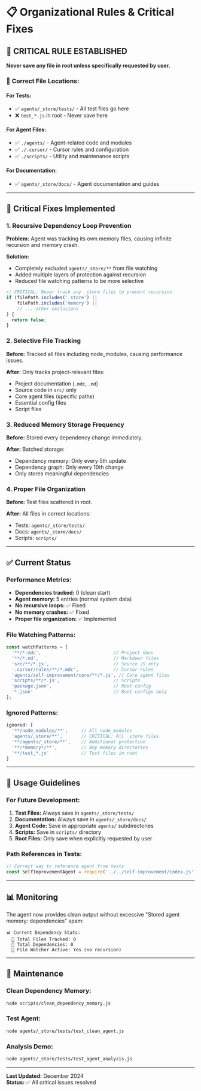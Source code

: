 # 📋 Organizational Rules & Critical Fixes

## 🚨 **CRITICAL RULE ESTABLISHED**

**Never save any file in root unless specifically requested by user.**

### 📁 **Correct File Locations:**

#### **For Tests:**
- ✅ `agents/_store/tests/` - All test files go here
- ❌ `test_*.js` in root - Never save here

#### **For Agent Files:**
- ✅ `./agents/` - Agent-related code and modules
- ✅ `./.cursor/` - Cursor rules and configuration
- ✅ `./scripts/` - Utility and maintenance scripts

#### **For Documentation:**
- ✅ `agents/_store/docs/` - Agent documentation and guides

---

## 🔧 **Critical Fixes Implemented**

### 1. **Recursive Dependency Loop Prevention**
**Problem:** Agent was tracking its own memory files, causing infinite recursion and memory crash.

**Solution:**
- Completely excluded `agents/_store/**` from file watching
- Added multiple layers of protection against recursion
- Reduced file watching patterns to be more selective

```javascript
// CRITICAL: Never track any _store files to prevent recursion
if (filePath.includes('_store') || 
    filePath.includes('memory') ||
    // ... other exclusions
) {
  return false;
}
```

### 2. **Selective File Tracking**
**Before:** Tracked all files including node_modules, causing performance issues.

**After:** Only tracks project-relevant files:
- Project documentation (`.mdc`, `.md`)
- Source code in `src/` only
- Core agent files (specific paths)
- Essential config files
- Script files

### 3. **Reduced Memory Storage Frequency**
**Before:** Stored every dependency change immediately.

**After:** Batched storage:
- Dependency memory: Only every 5th update
- Dependency graph: Only every 10th change
- Only stores meaningful dependencies

### 4. **Proper File Organization**
**Before:** Test files scattered in root.

**After:** All files in correct locations:
- Tests: `agents/_store/tests/`
- Docs: `agents/_store/docs/` 
- Scripts: `scripts/`

---

## ✅ **Current Status**

### **Performance Metrics:**
- **Dependencies tracked:** 0 (clean start)
- **Agent memory:** 5 entries (normal system data)
- **No recursive loops:** ✅ Fixed
- **No memory crashes:** ✅ Fixed
- **Proper file organization:** ✅ Implemented

### **File Watching Patterns:**
```javascript
const watchPatterns = [
  '**/*.mdc',                           // Project docs
  '**/*.md',                            // Markdown files
  'src/**/*.js',                        // Source JS only
  '.cursor/rules/**/*.mdc',             // Cursor rules
  'agents/self-improvement/core/**/*.js', // Core agent files
  'scripts/**/*.js',                    // Scripts
  'package.json',                       // Root config
  '*.json'                              // Root configs only
];
```

### **Ignored Patterns:**
```javascript
ignored: [
  '**/node_modules/**',     // All node_modules
  'agents/_store/**',       // CRITICAL: All _store files
  '**/agents/_store/**',    // Additional protection
  '**/*memory*/**',         // Any memory directories
  '**/test_*.js'            // Test files in root
]
```

---

## 🎯 **Usage Guidelines**

### **For Future Development:**

1. **Test Files:** Always save in `agents/_store/tests/`
2. **Documentation:** Always save in `agents/_store/docs/`
3. **Agent Code:** Save in appropriate `agents/` subdirectories
4. **Scripts:** Save in `scripts/` directory
5. **Root Files:** Only save when explicitly requested by user

### **Path References in Tests:**
```javascript
// Correct way to reference agent from tests
const SelfImprovementAgent = require('../../self-improvement/index.js');
```

---

## 📊 **Monitoring**

The agent now provides clean output without excessive "Stored agent memory: dependencies" spam:

```
📊 Current Dependency Stats:
  📁 Total Files Tracked: 0
  🔗 Total Dependencies: 0
  👀 File Watcher Active: Yes (no recursion)
```

---

## 🔄 **Maintenance**

### **Clean Dependency Memory:**
```bash
node scripts/clean_dependency_memory.js
```

### **Test Agent:**
```bash
node agents/_store/tests/test_clean_agent.js
```

### **Analysis Demo:**
```bash
node agents/_store/tests/test_agent_analysis.js
```

---

**Last Updated:** December 2024  
**Status:** ✅ All critical issues resolved 